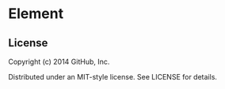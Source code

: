 # <local-time> Element

## License

Copyright (c) 2014 GitHub, Inc.

Distributed under an MIT-style license. See LICENSE for details.
